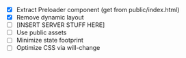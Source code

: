 * [x] Extract Preloader component (get from public/index.html)
* [x] Remove dynamic layout
* [ ] [INSERT SERVER STUFF HERE]
* [ ] Use public assets
* [ ] Minimize state footprint
* [ ] Optimize CSS via will-change
